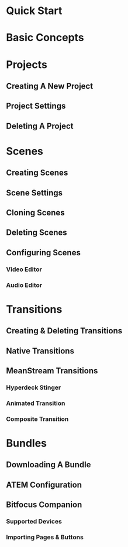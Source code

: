 # Quick Start


# Basic Concepts


# Projects

## Creating A New Project

## Project Settings

## Deleting A Project


# Scenes

## Creating Scenes

## Scene Settings

## Cloning Scenes

## Deleting Scenes

## Configuring Scenes

### Video Editor

### Audio Editor


# Transitions

## Creating & Deleting Transitions

## Native Transitions

## MeanStream Transitions

### Hyperdeck Stinger

### Animated Transition

### Composite Transition



# Bundles

## Downloading A Bundle

## ATEM Configuration

## Bitfocus Companion

### Supported Devices

### Importing Pages & Buttons